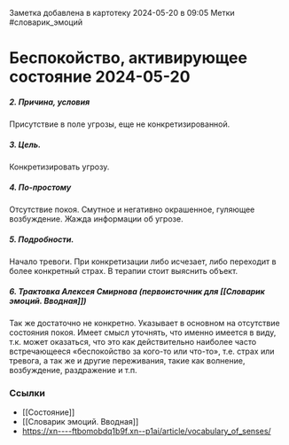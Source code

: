 Заметка добавлена в картотеку 2024-05-20 в 09:05
Метки #словарик_эмоций 

#  Беспокойство, активирующее состояние 2024-05-20

##### 2. Причина, условия
Присутствие в поле угрозы, еще не конкретизированной.
##### 3. Цель.
Конкретизировать угрозу.
##### 4. По-простому
Отсутствие покоя. Смутное и негативно окрашенное, гуляющее возбуждение. Жажда информации об угрозе.
##### 5. Подробности.
Начало тревоги. При конкретизации либо исчезает, либо переходит в более конкретный страх. В терапии стоит выяснить объект.
##### 6. Трактовка Алексея Смирнова (первоисточник для [[Словарик эмоций. Вводная]])
Так же достаточно не конкретно. Указывает в основном на отсутствие состояния покоя. Имеет смысл уточнять, что именно имеется в виду, т.к. может оказаться, что это как действительно наиболее часто встречающееся «беспокойство за кого-то или что-то», т.е. страх или тревога, а так же и другие переживания, такие как волнение, возбуждение, раздражение и т.п.


### Ссылки
- [[Состояние]]
- [[Словарик эмоций. Вводная]]
- https://xn----ftbomobdq1b9f.xn--p1ai/article/vocabulary_of_senses/





